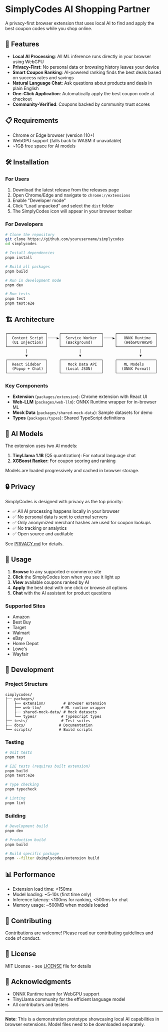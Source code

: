 # SimplyCodes AI Shopping Partner

A privacy-first browser extension that uses local AI to find and apply the best coupon codes while you shop online.

## 🚀 Features

- **Local AI Processing**: All ML inference runs directly in your browser using WebGPU
- **Privacy-First**: No personal data or browsing history leaves your device
- **Smart Coupon Ranking**: AI-powered ranking finds the best deals based on success rates and savings
- **Natural Language Chat**: Ask questions about products and deals in plain English
- **One-Click Application**: Automatically apply the best coupon code at checkout
- **Community-Verified**: Coupons backed by community trust scores

## 📋 Requirements

- Chrome or Edge browser (version 110+)
- WebGPU support (falls back to WASM if unavailable)
- ~1GB free space for AI models

## 🛠️ Installation

### For Users

1. Download the latest release from the releases page
2. Open Chrome/Edge and navigate to `chrome://extensions`
3. Enable "Developer mode" 
4. Click "Load unpacked" and select the `dist` folder
5. The SimplyCodes icon will appear in your browser toolbar

### For Developers

```bash
# Clone the repository
git clone https://github.com/yourusername/simplycodes
cd simplycodes

# Install dependencies
pnpm install

# Build all packages
pnpm build

# Run in development mode
pnpm dev

# Run tests
pnpm test
pnpm test:e2e
```

## 🏗️ Architecture

```
┌─────────────────┐     ┌──────────────────┐     ┌─────────────────┐
│  Content Script │────▶│  Service Worker  │────▶│   ONNX Runtime  │
│  (UI Injection) │     │  (Background)    │     │   (WebGPU/WASM) │
└─────────────────┘     └──────────────────┘     └─────────────────┘
         │                       │                          │
         ▼                       ▼                          ▼
┌─────────────────┐     ┌──────────────────┐     ┌─────────────────┐
│  React Sidebar  │     │   Mock Data API  │     │   ML Models     │
│  (Popup + Chat) │     │  (Local JSON)    │     │  (ONNX Format)  │
└─────────────────┘     └──────────────────┘     └─────────────────┘
```

### Key Components

- **Extension** (`packages/extension`): Chrome extension with React UI
- **Web-LLM** (`packages/web-llm`): ONNX Runtime wrapper for in-browser ML
- **Mock Data** (`packages/shared-mock-data`): Sample datasets for demo
- **Types** (`packages/types`): Shared TypeScript definitions

## 🤖 AI Models

The extension uses two AI models:

1. **TinyLlama 1.1B** (Q5 quantization): For natural language chat
2. **XGBoost Ranker**: For coupon scoring and ranking

Models are loaded progressively and cached in browser storage.

## 🔒 Privacy

SimplyCodes is designed with privacy as the top priority:

- ✅ All AI processing happens locally in your browser
- ✅ No personal data is sent to external servers
- ✅ Only anonymized merchant hashes are used for coupon lookups
- ✅ No tracking or analytics
- ✅ Open source and auditable

See [PRIVACY.md](docs/PRIVACY.md) for details.

## 📱 Usage

1. **Browse** to any supported e-commerce site
2. **Click** the SimplyCodes icon when you see it light up
3. **View** available coupons ranked by AI
4. **Apply** the best deal with one click or browse all options
5. **Chat** with the AI assistant for product questions

### Supported Sites

- Amazon
- Best Buy
- Target
- Walmart
- eBay
- Home Depot
- Lowe's
- Wayfair

## 🧪 Development

### Project Structure

```
simplycodes/
├── packages/
│   ├── extension/        # Browser extension
│   ├── web-llm/         # ML runtime wrapper  
│   ├── shared-mock-data/ # Mock datasets
│   └── types/           # TypeScript types
├── tests/               # Test suites
├── docs/               # Documentation
└── scripts/            # Build scripts
```

### Testing

```bash
# Unit tests
pnpm test

# E2E tests (requires built extension)
pnpm build
pnpm test:e2e

# Type checking
pnpm typecheck

# Linting
pnpm lint
```

### Building

```bash
# Development build
pnpm dev

# Production build
pnpm build

# Build specific package
pnpm --filter @simplycodes/extension build
```

## 📊 Performance

- Extension load time: <150ms
- Model loading: ~5-10s (first time only)
- Inference latency: <100ms for ranking, <500ms for chat
- Memory usage: ~500MB when models loaded

## 🤝 Contributing

Contributions are welcome! Please read our contributing guidelines and code of conduct.

## 📄 License

MIT License - see [LICENSE](LICENSE) file for details

## 🙏 Acknowledgments

- ONNX Runtime team for WebGPU support
- TinyLlama community for the efficient language model
- All contributors and testers

---

**Note**: This is a demonstration prototype showcasing local AI capabilities in browser extensions. Model files need to be downloaded separately.